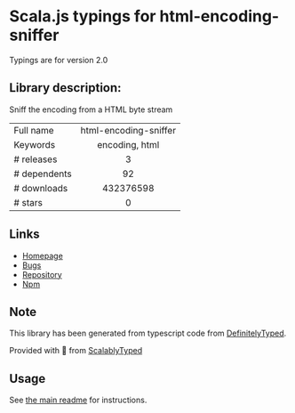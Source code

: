 
# Scala.js typings for html-encoding-sniffer

Typings are for version 2.0

## Library description:
Sniff the encoding from a HTML byte stream

|                    |                 |
| ------------------ | :-------------: |
| Full name          | html-encoding-sniffer |
| Keywords           | encoding, html |
| # releases         | 3 |
| # dependents       | 92 |
| # downloads        | 432376598 |
| # stars            | 0 |

## Links
- [Homepage](https://github.com/jsdom/html-encoding-sniffer#readme)
- [Bugs](https://github.com/jsdom/html-encoding-sniffer/issues)
- [Repository](https://github.com/jsdom/html-encoding-sniffer)
- [Npm](https://www.npmjs.com/package/html-encoding-sniffer)
    


## Note
This library has been generated from typescript code from [DefinitelyTyped](https://definitelytyped.org).

Provided with :purple_heart: from [ScalablyTyped](https://github.com/oyvindberg/ScalablyTyped)

## Usage
See [the main readme](../../readme.md) for instructions.



